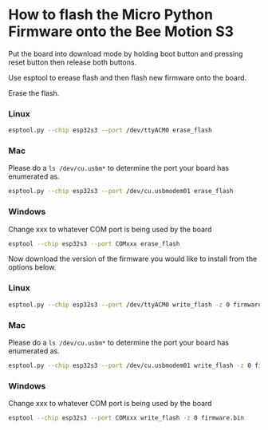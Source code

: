 # How to flash the Micro Python Firmware onto the Bee Motion S3


Put the board into download mode by holding boot button and pressing reset button then release both buttons. <br/>

Use esptool to erease flash and then flash new firmware onto the board.

Erase the flash.
### Linux
```bash
esptool.py --chip esp32s3 --port /dev/ttyACM0 erase_flash
```

### Mac
Please do a `ls /dev/cu.usbm*` to determine the port your board has enumerated as.
```bash
esptool.py --chip esp32s3 --port /dev/cu.usbmodem01 erase_flash
```

### Windows
Change xxx to whatever COM port is being used by the board
```bash
esptool --chip esp32s3 --port COMxxx erase_flash
```

Now download the version of the firmware you would like to install from the options below.

### Linux
```bash
esptool.py --chip esp32s3 --port /dev/ttyACM0 write_flash -z 0 firmware.bin
```

### Mac
Please do a `ls /dev/cu.usbm*` to determine the port your board has enumerated as.
```bash
esptool.py --chip esp32s3 --port /dev/cu.usbmodem01 write_flash -z 0 firmware.bin
```

### Windows
Change xxx to whatever COM port is being used by the board
```bash
esptool --chip esp32s3 --port COMxxx write_flash -z 0 firmware.bin
